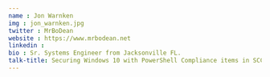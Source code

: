 ```yaml
---
name : Jon Warnken
img : jon_warnken.jpg
twitter : MrBoDean
website : https://www.mrbodean.net
linkedin : 
bio : Sr. Systems Engineer from Jacksonville FL.
talk-title: Securing Windows 10 with PowerShell Compliance items in SCCM 
---
```


